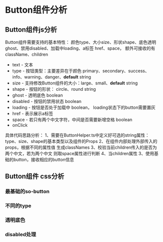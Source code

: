 # Button组件分析
## Button组件js分析
Button组件需要支持的基本特性：
  颜色type、大小size、形状shape、底色透明ghost、禁用disabled、加载中loading、a标签 href、space， 额外可接收的有className、children

* text - 文本
* type - 按钮类型：主要差异在于颜色  primary、secondary、success、info、warning、danger、**default** string
* size - 支持修改Button组件的大小：large、small、**default** string
* shape - 按钮的形状： circle、round string
* ghost - 透明底色 boolean
* disabled -  按钮的禁用状态 boolean
* loading - 按钮是否处于加载中  boolean， loading状态下的button需要置灰
* href - 表示展示a标签
* space - 若只有两个中文字符，中间是否需要新增空格  boolean
* onClick

具体代码思路分析：
  1、需要在ButtonHelper.ts中定义好可选的string属性： type、size、shape的基本类型以及组件的Props
  2、在组件内部处理外部传入的props，根据不同的属性值 生成classNames
  3、校验当前children传入的是否为两个中文，若为两个中文 则取space属性进行判断
  4、当children属性
  3、使用基础的button，接收相应的button信息

## Button组件 css分析
### 最基础的so-button
### 不同的type
### 透明底色
### disabled处理

